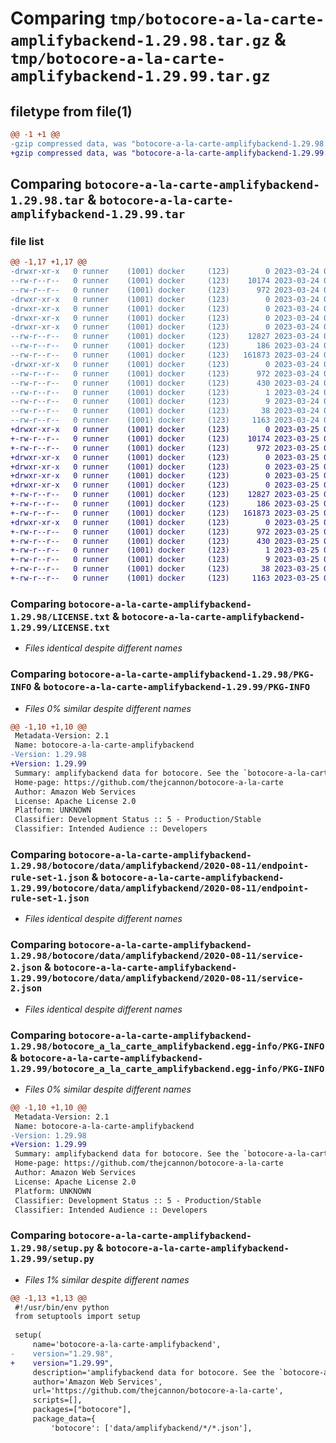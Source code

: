 # Comparing `tmp/botocore-a-la-carte-amplifybackend-1.29.98.tar.gz` & `tmp/botocore-a-la-carte-amplifybackend-1.29.99.tar.gz`

## filetype from file(1)

```diff
@@ -1 +1 @@
-gzip compressed data, was "botocore-a-la-carte-amplifybackend-1.29.98.tar", last modified: Fri Mar 24 01:24:03 2023, max compression
+gzip compressed data, was "botocore-a-la-carte-amplifybackend-1.29.99.tar", last modified: Sat Mar 25 01:22:20 2023, max compression
```

## Comparing `botocore-a-la-carte-amplifybackend-1.29.98.tar` & `botocore-a-la-carte-amplifybackend-1.29.99.tar`

### file list

```diff
@@ -1,17 +1,17 @@
-drwxr-xr-x   0 runner    (1001) docker     (123)        0 2023-03-24 01:24:03.169793 botocore-a-la-carte-amplifybackend-1.29.98/
--rw-r--r--   0 runner    (1001) docker     (123)    10174 2023-03-24 01:24:02.000000 botocore-a-la-carte-amplifybackend-1.29.98/LICENSE.txt
--rw-r--r--   0 runner    (1001) docker     (123)      972 2023-03-24 01:24:03.169793 botocore-a-la-carte-amplifybackend-1.29.98/PKG-INFO
-drwxr-xr-x   0 runner    (1001) docker     (123)        0 2023-03-24 01:24:03.165793 botocore-a-la-carte-amplifybackend-1.29.98/botocore/
-drwxr-xr-x   0 runner    (1001) docker     (123)        0 2023-03-24 01:24:03.165793 botocore-a-la-carte-amplifybackend-1.29.98/botocore/data/
-drwxr-xr-x   0 runner    (1001) docker     (123)        0 2023-03-24 01:24:03.165793 botocore-a-la-carte-amplifybackend-1.29.98/botocore/data/amplifybackend/
-drwxr-xr-x   0 runner    (1001) docker     (123)        0 2023-03-24 01:24:03.169793 botocore-a-la-carte-amplifybackend-1.29.98/botocore/data/amplifybackend/2020-08-11/
--rw-r--r--   0 runner    (1001) docker     (123)    12827 2023-03-24 01:23:57.000000 botocore-a-la-carte-amplifybackend-1.29.98/botocore/data/amplifybackend/2020-08-11/endpoint-rule-set-1.json
--rw-r--r--   0 runner    (1001) docker     (123)      186 2023-03-24 01:23:57.000000 botocore-a-la-carte-amplifybackend-1.29.98/botocore/data/amplifybackend/2020-08-11/paginators-1.json
--rw-r--r--   0 runner    (1001) docker     (123)   161873 2023-03-24 01:23:57.000000 botocore-a-la-carte-amplifybackend-1.29.98/botocore/data/amplifybackend/2020-08-11/service-2.json
-drwxr-xr-x   0 runner    (1001) docker     (123)        0 2023-03-24 01:24:03.169793 botocore-a-la-carte-amplifybackend-1.29.98/botocore_a_la_carte_amplifybackend.egg-info/
--rw-r--r--   0 runner    (1001) docker     (123)      972 2023-03-24 01:24:03.000000 botocore-a-la-carte-amplifybackend-1.29.98/botocore_a_la_carte_amplifybackend.egg-info/PKG-INFO
--rw-r--r--   0 runner    (1001) docker     (123)      430 2023-03-24 01:24:03.000000 botocore-a-la-carte-amplifybackend-1.29.98/botocore_a_la_carte_amplifybackend.egg-info/SOURCES.txt
--rw-r--r--   0 runner    (1001) docker     (123)        1 2023-03-24 01:24:03.000000 botocore-a-la-carte-amplifybackend-1.29.98/botocore_a_la_carte_amplifybackend.egg-info/dependency_links.txt
--rw-r--r--   0 runner    (1001) docker     (123)        9 2023-03-24 01:24:03.000000 botocore-a-la-carte-amplifybackend-1.29.98/botocore_a_la_carte_amplifybackend.egg-info/top_level.txt
--rw-r--r--   0 runner    (1001) docker     (123)       38 2023-03-24 01:24:03.169793 botocore-a-la-carte-amplifybackend-1.29.98/setup.cfg
--rw-r--r--   0 runner    (1001) docker     (123)     1163 2023-03-24 01:24:02.000000 botocore-a-la-carte-amplifybackend-1.29.98/setup.py
+drwxr-xr-x   0 runner    (1001) docker     (123)        0 2023-03-25 01:22:20.274233 botocore-a-la-carte-amplifybackend-1.29.99/
+-rw-r--r--   0 runner    (1001) docker     (123)    10174 2023-03-25 01:22:20.000000 botocore-a-la-carte-amplifybackend-1.29.99/LICENSE.txt
+-rw-r--r--   0 runner    (1001) docker     (123)      972 2023-03-25 01:22:20.274233 botocore-a-la-carte-amplifybackend-1.29.99/PKG-INFO
+drwxr-xr-x   0 runner    (1001) docker     (123)        0 2023-03-25 01:22:20.274233 botocore-a-la-carte-amplifybackend-1.29.99/botocore/
+drwxr-xr-x   0 runner    (1001) docker     (123)        0 2023-03-25 01:22:20.274233 botocore-a-la-carte-amplifybackend-1.29.99/botocore/data/
+drwxr-xr-x   0 runner    (1001) docker     (123)        0 2023-03-25 01:22:20.274233 botocore-a-la-carte-amplifybackend-1.29.99/botocore/data/amplifybackend/
+drwxr-xr-x   0 runner    (1001) docker     (123)        0 2023-03-25 01:22:20.274233 botocore-a-la-carte-amplifybackend-1.29.99/botocore/data/amplifybackend/2020-08-11/
+-rw-r--r--   0 runner    (1001) docker     (123)    12827 2023-03-25 01:22:12.000000 botocore-a-la-carte-amplifybackend-1.29.99/botocore/data/amplifybackend/2020-08-11/endpoint-rule-set-1.json
+-rw-r--r--   0 runner    (1001) docker     (123)      186 2023-03-25 01:22:12.000000 botocore-a-la-carte-amplifybackend-1.29.99/botocore/data/amplifybackend/2020-08-11/paginators-1.json
+-rw-r--r--   0 runner    (1001) docker     (123)   161873 2023-03-25 01:22:12.000000 botocore-a-la-carte-amplifybackend-1.29.99/botocore/data/amplifybackend/2020-08-11/service-2.json
+drwxr-xr-x   0 runner    (1001) docker     (123)        0 2023-03-25 01:22:20.274233 botocore-a-la-carte-amplifybackend-1.29.99/botocore_a_la_carte_amplifybackend.egg-info/
+-rw-r--r--   0 runner    (1001) docker     (123)      972 2023-03-25 01:22:20.000000 botocore-a-la-carte-amplifybackend-1.29.99/botocore_a_la_carte_amplifybackend.egg-info/PKG-INFO
+-rw-r--r--   0 runner    (1001) docker     (123)      430 2023-03-25 01:22:20.000000 botocore-a-la-carte-amplifybackend-1.29.99/botocore_a_la_carte_amplifybackend.egg-info/SOURCES.txt
+-rw-r--r--   0 runner    (1001) docker     (123)        1 2023-03-25 01:22:20.000000 botocore-a-la-carte-amplifybackend-1.29.99/botocore_a_la_carte_amplifybackend.egg-info/dependency_links.txt
+-rw-r--r--   0 runner    (1001) docker     (123)        9 2023-03-25 01:22:20.000000 botocore-a-la-carte-amplifybackend-1.29.99/botocore_a_la_carte_amplifybackend.egg-info/top_level.txt
+-rw-r--r--   0 runner    (1001) docker     (123)       38 2023-03-25 01:22:20.274233 botocore-a-la-carte-amplifybackend-1.29.99/setup.cfg
+-rw-r--r--   0 runner    (1001) docker     (123)     1163 2023-03-25 01:22:20.000000 botocore-a-la-carte-amplifybackend-1.29.99/setup.py
```

### Comparing `botocore-a-la-carte-amplifybackend-1.29.98/LICENSE.txt` & `botocore-a-la-carte-amplifybackend-1.29.99/LICENSE.txt`

 * *Files identical despite different names*

### Comparing `botocore-a-la-carte-amplifybackend-1.29.98/PKG-INFO` & `botocore-a-la-carte-amplifybackend-1.29.99/PKG-INFO`

 * *Files 0% similar despite different names*

```diff
@@ -1,10 +1,10 @@
 Metadata-Version: 2.1
 Name: botocore-a-la-carte-amplifybackend
-Version: 1.29.98
+Version: 1.29.99
 Summary: amplifybackend data for botocore. See the `botocore-a-la-carte` package for more info.
 Home-page: https://github.com/thejcannon/botocore-a-la-carte
 Author: Amazon Web Services
 License: Apache License 2.0
 Platform: UNKNOWN
 Classifier: Development Status :: 5 - Production/Stable
 Classifier: Intended Audience :: Developers
```

### Comparing `botocore-a-la-carte-amplifybackend-1.29.98/botocore/data/amplifybackend/2020-08-11/endpoint-rule-set-1.json` & `botocore-a-la-carte-amplifybackend-1.29.99/botocore/data/amplifybackend/2020-08-11/endpoint-rule-set-1.json`

 * *Files identical despite different names*

### Comparing `botocore-a-la-carte-amplifybackend-1.29.98/botocore/data/amplifybackend/2020-08-11/service-2.json` & `botocore-a-la-carte-amplifybackend-1.29.99/botocore/data/amplifybackend/2020-08-11/service-2.json`

 * *Files identical despite different names*

### Comparing `botocore-a-la-carte-amplifybackend-1.29.98/botocore_a_la_carte_amplifybackend.egg-info/PKG-INFO` & `botocore-a-la-carte-amplifybackend-1.29.99/botocore_a_la_carte_amplifybackend.egg-info/PKG-INFO`

 * *Files 0% similar despite different names*

```diff
@@ -1,10 +1,10 @@
 Metadata-Version: 2.1
 Name: botocore-a-la-carte-amplifybackend
-Version: 1.29.98
+Version: 1.29.99
 Summary: amplifybackend data for botocore. See the `botocore-a-la-carte` package for more info.
 Home-page: https://github.com/thejcannon/botocore-a-la-carte
 Author: Amazon Web Services
 License: Apache License 2.0
 Platform: UNKNOWN
 Classifier: Development Status :: 5 - Production/Stable
 Classifier: Intended Audience :: Developers
```

### Comparing `botocore-a-la-carte-amplifybackend-1.29.98/setup.py` & `botocore-a-la-carte-amplifybackend-1.29.99/setup.py`

 * *Files 1% similar despite different names*

```diff
@@ -1,13 +1,13 @@
 #!/usr/bin/env python
 from setuptools import setup
 
 setup(
     name='botocore-a-la-carte-amplifybackend',
-    version="1.29.98",
+    version="1.29.99",
     description='amplifybackend data for botocore. See the `botocore-a-la-carte` package for more info.',
     author='Amazon Web Services',
     url='https://github.com/thejcannon/botocore-a-la-carte',
     scripts=[],
     packages=["botocore"],
     package_data={
         'botocore': ['data/amplifybackend/*/*.json'],
```

